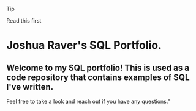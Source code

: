 >[!Tip]
>Read this first

# Joshua Raver's SQL Portfolio.

## Welcome to my SQL portfolio! This is used as a code repository that contains examples of SQL I've written.

Feel free to take a look and reach out if you have any questions."
